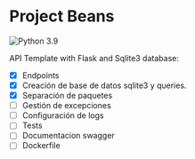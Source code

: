 # Project Beans 
![Python 3.9](https://img.shields.io/badge/python-3.9-blue.svg)

API Template with Flask and Sqlite3 database:

- [x] Endpoints
- [x] Creación de base de datos sqlite3 y queries.
- [x] Separación de paquetes
- [ ] Gestión de excepciones 
- [ ] Configuración de logs
- [ ] Tests
- [ ] Documentacion swagger
- [ ] Dockerfile
